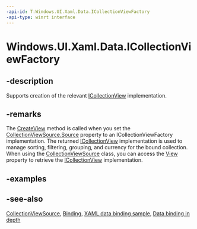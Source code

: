```yaml
---
-api-id: T:Windows.UI.Xaml.Data.ICollectionViewFactory
-api-type: winrt interface
---
```


<!-- Interface syntax.
public interface ICollectionViewFactory : 
-->

# Windows.UI.Xaml.Data.ICollectionViewFactory

## -description
Supports creation of the relevant [ICollectionView](icollectionview.md) implementation.



## -remarks
The [CreateView](icollectionviewfactory_createview_164792513.md) method is called when you set the [CollectionViewSource.Source](collectionviewsource_source.md) property to an ICollectionViewFactory implementation. The returned [ICollectionView](icollectionview.md) implementation is used to manage sorting, filtering, grouping, and currency for the bound collection. When using the [CollectionViewSource](collectionviewsource.md) class, you can access the [View](collectionviewsource_view.md) property to retrieve the [ICollectionView](icollectionview.md) implementation.

## -examples

## -see-also
[CollectionViewSource](collectionviewsource.md), [Binding](binding.md), [XAML data binding sample](https://github.com/Microsoft/Windows-universal-samples/tree/master/Samples/XamlBind), [Data binding in depth](/windows/uwp/data-binding/data-binding-in-depth)
